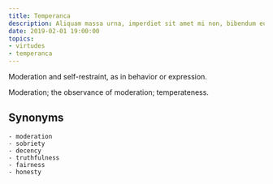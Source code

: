 ```yaml
---
title: Temperanca
description: Aliquam massa urna, imperdiet sit amet mi non, bibendum euismod est.
date: 2019-02-01 19:00:00
topics: 
- virtudes
- temperanca
---
```


Moderation and self-restraint, as in behavior or expression.

Moderation; the observance of moderation; temperateness.

## Synonyms
	- moderation
	- sobriety
	- decency
	- truthfulness
	- fairness
	- honesty

